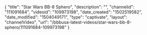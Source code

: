 {
    "title": "Star Wars BB-8 Sphero",
    "description": "",
    "channelid": "111091684",
    "videoid": "109973198",
    "date_created": "1502519582",
    "date_modified": "1504049171",
    "type": "captivate",
    "layout": "channelVideo",
    "url": "\/bbbusa-latest-videos\/star-wars-bb-8-sphero\/111091684-109973198"
}